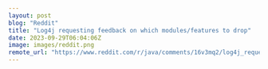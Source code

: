 ```yaml
---
layout: post
blog: "Reddit"
title: "Log4j requesting feedback on which modules/features to drop"
date: 2023-09-29T06:04:06Z
image: images/reddit.png
remote_url: "https://www.reddit.com/r/java/comments/16v3mq2/log4j_requesting_feedback_on_which/"
---
```


